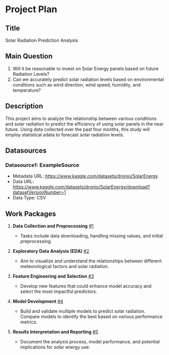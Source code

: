 # Project Plan

## Title

Solar Radiation Prediction Analysis

## Main Question

1. Will it be reasonable to invest on Solar Energy panels based on future Radiation Levels?
2. Can we accurately predict solar radiation levels based on environmental conditions such as wind direction, wind speed, humidity, and temperature?
## Description

This project aims to analyze the relationship between various  conditions and solar radiation to predict the efficiency of using solar panels in the near future. Using data collected over the past four months, this study will employ statistical adata to forecast solar radiation levels. 

## Datasources

<!-- Describe each datasources you plan to use in a section. Use the prefic "DatasourceX" where X is the id of the datasource. -->

### Datasource1: ExampleSource
* Metadata URL: https://www.kaggle.com/datasets/dronio/SolarEnergy
* Data URL: https://www.kaggle.com/datasets/dronio/SolarEnergy/download?datasetVersionNumber=1
* Data Type: CSV

## Work Packages

1. **Data Collection and Preprocessing** [#1][i1]
   - Tasks include data downloading, handling missing values, and initial preprocessing.

2. **Exploratory Data Analysis (EDA)** [#2][i2]
   - Aim to visualize and understand the relationships between different meteorological factors and solar radiation.

3. **Feature Engineering and Selection** [#3][i3]
   - Develop new features that could enhance model accuracy and select the most impactful predictors.

4. **Model Development** [#4][i4]
   - Build and validate multiple models to predict solar radiation. Compare models to identify the best based on various performance metrics.

5. **Results Interpretation and Reporting** [#5][i5]
   - Document the analysis process, model performance, and potential implications for solar energy use.

[i1]: https://github.com/HatefRahimi/MADE-FAU/issues/1
[i2]: https://github.com/HatefRahimi/MADE-FAU/issues/2
[i3]: https://github.com/HatefRahimi/MADE-FAU/issues/3
[i4]: https://github.com/HatefRahimi/MADE-FAU/issues/4
[i5]: https://github.com/HatefRahimi/MADE-FAU/issues/5

